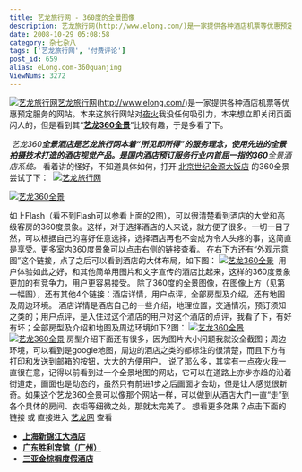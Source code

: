 ```yaml
---
title: 艺龙旅行网 - 360度的全景图像
description: 艺龙旅行网(http://www.elong.com/)是一家提供各种酒店机票等优惠预定服务的网站。本来这旅行网站对夜火我没任何吸引力，本来想立即关闭页面闪人的，但是看到其“艺龙360全景”比较有趣，于是多看了下。 艺龙360全景酒店是艺龙旅行网本着“所见即所得”的服务理念，使用先进的全景拍摄技术打造的酒店视觉产品。是国内酒店预订服务行业内首屈一指的360全景酒店系统。
date: 2008-10-29 05:08:58
category: 杂七杂八
tags: ['艺龙旅行网', '付费评论']
post_id: 659
alias: eLong.com-360quanjing
ViewNums: 3272
---
```


[![艺龙旅行网](http://i3.6.cn/cvbnm/66/49/b7/c9527cdb2d5eb34f4ad1b77bcb6898b9.jpg)](/blog/elongcom-360quanjing)[艺龙旅行网](/blog/elongcom-360quanjing)(<http://www.elong.com/>)是一家提供各种酒店机票等优惠预定服务的网站。本来这旅行网站对[夜火](/blog/)我没任何吸引力，本来想立即关闭页面闪人的，但是看到其“**[艺龙360全景](/blog/elongcom-360quanjing)**”比较有趣，于是多看了下。

 *艺龙360**全景酒店是艺龙旅行网本着“所见即所得”的服务理念，使用先进的全景拍摄技术打造的酒店视觉产品。是国内酒店预订服务行业内首屈一指的360**全景酒店系统。* 看着讲的怪好，不知道具体如何，打开 [北京世纪金源大饭店](http://www.elong.com/hotels/details.aspx?m=Image&hotelid=50101047) 的360全景尝试了下：  [![艺龙旅行网](http://i3.6.cn/cvbnm/84/e3/c4/3c9b9082a599ae59d5c77a4462d2e33e.jpg)](/blog/elongcom-360quanjing)

[![艺龙360全景](http://i3.6.cn/cvbnm/f6/9a/ef/e885e679e4bcb85263fac26ee2a465ee.jpg)](/blog/elongcom-360quanjing)

如上Flash（看不到Flash可以参看上面的2图），可以很清楚看到酒店的大堂和高级客房的360度景象。这样，对于选择酒店的人来说，就方便了很多。一切一目了然，可以根据自己的喜好任意选择，选择酒店再也不会成为令人头疼的事，这简直是享受。更多室内360度景象可以点击右侧的链接查看。 在右下方还有“外观示意图”这个链接，点了之后可以看到酒店的大体布局，如下图： [![艺龙360全景](http://i3.6.cn/cvbnm/d3/1c/a8/7aa59ac18e24dbe20400f758729a9984.jpg)](/blog/elongcom-360quanjing)  用户体验如此之好，和其他简单用图片和文字宣传的酒店比起来，这样的360度景象更加的有竞争力，用户更容易接受。 除了360度的全景图像，在图像上方（见第一幅图），还有其他4个链接：酒店详情，用户点评，全部房型及介绍，还有地图及周边环境。 酒店详情是酒店自己的一些介绍，地理位置，交通情况，预订须知之类的；用户点评，是入住过这个酒店的用户对这个酒店的点评，我看了下，有好有坏；全部房型及介绍和地图及周边环境如下2图： [![艺龙360全景](http://i3.6.cn/cvbnm/21/92/fc/dee8d8e93dba7687fcf7b92a763e3f54.jpg)](/blog/elongcom-360quanjing)  [![艺龙360全景](http://i3.6.cn/cvbnm/18/c0/4c/239e3aee52b10b5b10485828a4ce87af.jpg)](/blog/elongcom-360quanjing) 房型介绍下面还有很多，因为图片大小问题我就没全截图；周边环境，可以看到是google地图，周边的酒店之类的都标注的很清楚，而且下方有打印和发送到邮箱的按钮，大大的方便用户。 说了那么多，其实有一点[夜火](/blog/)我一直很在意，记得以前看到过一个全景地图的网站，它可以在道路上亦步亦趋的沿着街道走，画面也是动态的，虽然只有前进1步之后画面才会动，但是让人感觉很新奇。如果这个艺龙360全景可以像那个网站一样，可以做到从酒店大门一直“走”到各个具体的房间、衣柜等细微之处，那就太完美了。 想看更多效果？点击下面的链接 或 直接进入 [艺龙网](http://www.elong.com) 查看

* **[上海新锦江大酒店](http://www.elong.com/hotels/details.aspx?m=Image&hotelid=50201010)**
* **[广东胜利宾馆（广州）](http://www.elong.com/hotels/details.aspx?m=Image&hotelid=42001042)**
* **[三亚金棕榈度假酒店](http://www.elong.com/hotels/details.aspx?m=Image&hotelid=42201005)**
